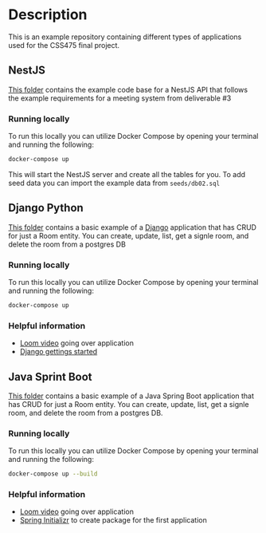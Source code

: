 # Description

This is an example repository containing different types of applications used for the CSS475 final project. 

## NestJS
[This folder](https://github.com/noslo-solutions/css475-final-project-example/tree/master/nestjs) contains the example code base for a NestJS API that follows the example requirements for a meeting system from deliverable #3

### Running locally
To run this locally you can utilize Docker Compose by opening your terminal and running the following:
```bash
docker-compose up
```
This will start the NestJS server and create all the tables for you. To add seed data you can import the example data from `seeds/db02.sql`


## Django Python

[This folder](https://github.com/noslo-solutions/css475-final-project-example/tree/master/django_example) contains a basic example of a [Django]([url](https://www.djangoproject.com/)) application that has CRUD for just a Room entity. You can create, update, list, get a signle room, and delete the room from a postgres DB

### Running locally 
To run this locally you can utilize Docker Compose by opening your terminal and running the following:
```bash
docker-compose up
```

### Helpful information
- [Loom video](https://www.loom.com/share/1e838d1d3f954883ab0e383c649e74b2) going over application
- [Django gettings started](https://www.djangoproject.com/start/)

## Java Sprint Boot

[This folder](https://github.com/noslo-solutions/css475-final-project-example/tree/master/java-spring-boot) contains a basic example of a Java Spring Boot application that has CRUD for just a Room entity. You can create, update, list, get a signle room, and delete the room from a postgres DB. 

### Running locally 
To run this locally you can utilize Docker Compose by opening your terminal and running the following:
```bash
docker-compose up --build
```

### Helpful information
- [Loom video](https://www.loom.com/share/b951665160e34b5cb67ebd7b5013a018) going over application
- [Spring Initializr](https://start.spring.io/) to create package for the first application
  
